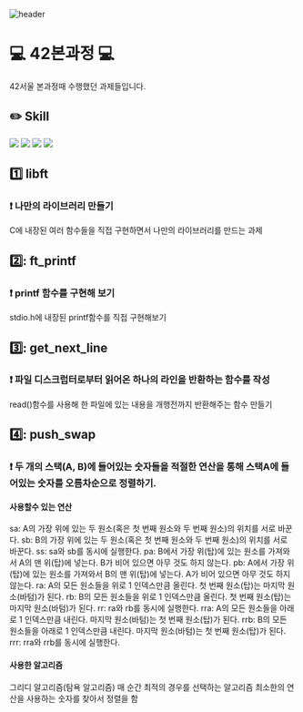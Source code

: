 ![header](https://capsule-render.vercel.app/api?type=wave&color=auto&height=300&section=header&text=42Seoul&fontSize=90)
# :computer: 42본과정 :computer:
42서울 본과정때 수행했던 과제들입니다.

## :pencil2: Skill

<img src="https://img.shields.io/badge/C-A8B9CC?style=for-the-badge&logo=C&logoColor=white"> <img src="https://img.shields.io/badge/C++-512BD4?style=for-the-badge&logo=C++&logoColor=white"> <img src="https://img.shields.io/badge/Docker-2496ED?style=for-the-badge&logo=Docker&logoColor=white"> <img src="https://img.shields.io/badge/NGINX-009639?style=for-the-badge&logo=NGINX&logoColor=white">

## :one: libft

### :heavy_exclamation_mark: 나만의 라이브러리 만들기

C에 내장된 여러 함수들을 직접 구현하면서 나만의 라이브러리를 만드는 과제

## 2️⃣: ft_printf

### :heavy_exclamation_mark: printf 함수를 구현해 보기

stdio.h에 내장된 printf함수를 직접 구현해보기

## 3️⃣: get_next_line

### :heavy_exclamation_mark: 파일 디스크럽터로부터 읽어온 하나의 라인을 반환하는 함수를 작성

read()함수를 사용해 한 파일에 있는 내용을 개행전까지 반환해주는 함수 만들기

## 4️⃣: push_swap

### :heavy_exclamation_mark: 두 개의 스택(A, B)에 들어있는 숫자들을 적절한 연산을 통해 스택A에 들어있는 숫자를 오름차순으로 정렬하기.

#### 사용할수 있는 연산
sa: A의 가장 위에 있는 두 원소(혹은 첫 번째 원소와 두 번째 원소)의 위치를 서로 바꾼다.
sb: B의 가장 위에 있는 두 원소(혹은 첫 번째 원소와 두 번째 원소)의 위치를 서로 바꾼다.
ss: sa와 sb를 동시에 실행한다.
pa: B에서 가장 위(탑)에 있는 원소를 가져와서 A의 맨 위(탑)에 넣는다. B가 비어 있으면 아무 것도 하지 않는다.
pb: A에서 가장 위(탑)에 있는 원소를 가져와서 B의 맨 위(탑)에 넣는다. A가 비어 있으면 아무 것도 하지 않는다.
ra: A의 모든 원소들을 위로 1 인덱스만큼 올린다. 첫 번째 원소(탑)는 마지막 원소(바텀)가 된다.
rb: B의 모든 원소들을 위로 1 인덱스만큼 올린다. 첫 번째 원소(탑)는 마지막 원소(바텀)가 된다.
rr: ra와 rb를 동시에 실행한다.
rra: A의 모든 원소들을 아래로 1 인덱스만큼 내린다. 마지막 원소(바텀)는 첫 번째 원소(탑)가 된다.
rrb: B의 모든 원소들을 아래로 1 인덱스만큼 내린다. 마지막 원소(바텀)는 첫 번째 원소(탑)가 된다.
rrr: rra와 rrb를 동시에 실행한다.

#### 사용한 알고리즘
그리디 알고리즘(탐욕 알고리즘)
매 순간 최적의 경우를 선택하는 알고리즘
최소한의 연산을 사용하는 숫자를 찾아서 정렬을 함

